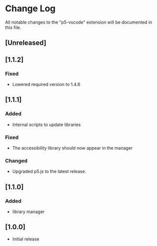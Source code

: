 # Change Log

All notable changes to the "p5-vscode" extension will be documented in this file.

## [Unreleased]

## [1.1.2]
### Fixed
- Lowered required version to 1.4.6

## [1.1.1]
### Added
- Internal scripts to update libraries

### Fixed
- The accessibility library should now appear in the manager

### Changed
- Upgraded p5.js to the latest release.

## [1.1.0]
### Added
- library manager

## [1.0.0]
- Initial release
